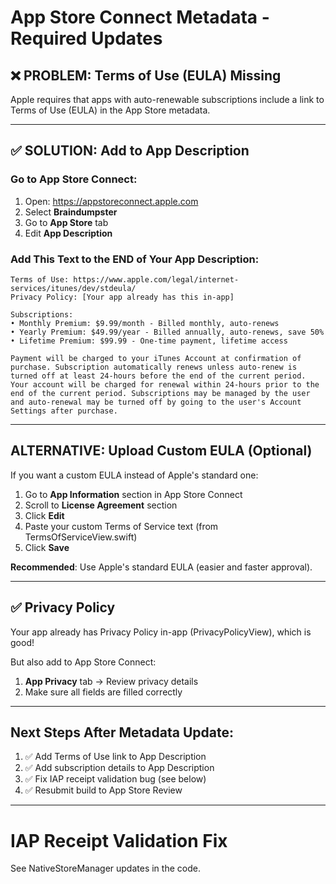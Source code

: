 # App Store Connect Metadata - Required Updates

## ❌ PROBLEM: Terms of Use (EULA) Missing

Apple requires that apps with auto-renewable subscriptions include a link to Terms of Use (EULA) in the App Store metadata.

---

## ✅ SOLUTION: Add to App Description

### Go to App Store Connect:
1. Open: https://appstoreconnect.apple.com
2. Select **Braindumpster**
3. Go to **App Store** tab
4. Edit **App Description**

### Add This Text to the END of Your App Description:

```
Terms of Use: https://www.apple.com/legal/internet-services/itunes/dev/stdeula/
Privacy Policy: [Your app already has this in-app]

Subscriptions:
• Monthly Premium: $9.99/month - Billed monthly, auto-renews
• Yearly Premium: $49.99/year - Billed annually, auto-renews, save 50%
• Lifetime Premium: $99.99 - One-time payment, lifetime access

Payment will be charged to your iTunes Account at confirmation of purchase. Subscription automatically renews unless auto-renew is turned off at least 24-hours before the end of the current period. Your account will be charged for renewal within 24-hours prior to the end of the current period. Subscriptions may be managed by the user and auto-renewal may be turned off by going to the user's Account Settings after purchase.
```

---

## ALTERNATIVE: Upload Custom EULA (Optional)

If you want a custom EULA instead of Apple's standard one:

1. Go to **App Information** section in App Store Connect
2. Scroll to **License Agreement** section
3. Click **Edit**
4. Paste your custom Terms of Service text (from TermsOfServiceView.swift)
5. Click **Save**

**Recommended**: Use Apple's standard EULA (easier and faster approval).

---

## ✅ Privacy Policy

Your app already has Privacy Policy in-app (PrivacyPolicyView), which is good!

But also add to App Store Connect:
1. **App Privacy** tab → Review privacy details
2. Make sure all fields are filled correctly

---

## Next Steps After Metadata Update:

1. ✅ Add Terms of Use link to App Description
2. ✅ Add subscription details to App Description
3. ✅ Fix IAP receipt validation bug (see below)
4. ✅ Resubmit build to App Store Review

---

# IAP Receipt Validation Fix

See NativeStoreManager updates in the code.
